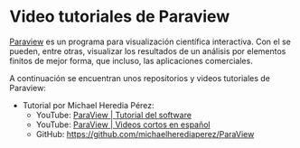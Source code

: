 # Video tutoriales de Paraview

[Paraview](https://www.paraview.org/) es un programa para visualización científica interactiva. Con el se pueden, entre otras, visualizar los resultados de un análisis por elementos finitos de mejor forma, que incluso, las aplicaciones comerciales.

A continuación se encuentran unos repositorios y videos tutoriales de Paraview:

* Tutorial por Michael Heredia Pérez:
    * YouTube: [ParaView | Tutorial del software](https://www.youtube.com/playlist?list=PLFB8R5rtkrDoJWhLYrmrPbKHzdbmpts3c)
    * YouTube: [ParaView | Videos cortos en español](https://www.youtube.com/playlist?list=PLFB8R5rtkrDqluqmM86Py9xJSOXWsRhOY)
    * GitHub: https://github.com/michaelherediaperez/ParaView
